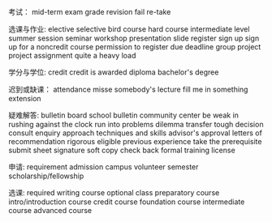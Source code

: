 考试：
mid-term exam
grade
revision
fail
re-take

选课与作业:
elective
selective
bird course
hard course
intermediate level
summer session
seminar
workshop
presentation
slide
register
sign up
sign up for a noncredit course
permission to register
due
deadline
group project
project
assignment
quite a heavy load

学分与学位:
credit
credit is awarded
diploma
bachelor's degree

迟到或缺课：
attendance
misse somebody's lecture
fill me in something
extension

疑难解答:
bulletin board
school bulletin
community center
be weak in
rushing against the clock
run into problems
dilemma
transfer
tough decision
consult
enquiry
approach
techniques and skills
advisor's approval
letters of recommendation
rigorous
eligible
previous experience
take the prerequisite
submit
sheet
signature
soft copy
check back
formal training
license

申请:
requirement
admission
campus
volunteer
semester
scholarship/fellowship

选课:
required writing course
optional class
preparatory course
intro/introduction course
credit course
foundation course
intermediate course
advanced course
